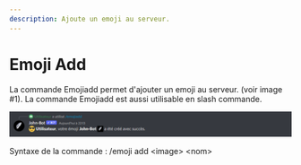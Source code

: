```yaml
---
description: Ajoute un emoji au serveur.
---
```


# Emoji Add

La commande Emojiadd permet d'ajouter un emoji au serveur. (voir image #1). La commande Emojiadd est aussi utilisable en slash commande.&#x20;

![Image #1](../../../.gitbook/assets/Emojiadd.png)

Syntaxe de la commande : /emoji add \<image> \<nom>
